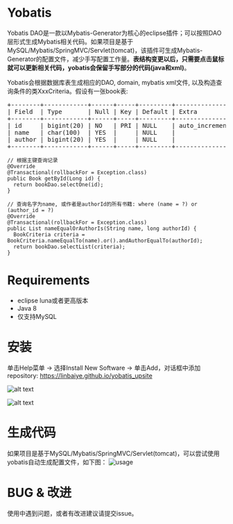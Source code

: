 # Yobatis
Yobatis DAO是一款以Mybatis-Generator为核心的eclipse插件；可以按照DAO层形式生成Mybatis相关代码。如果项目是基于MySQL/Mybatis/SpringMVC/Servlet(tomcat)，该插件可生成Mybatis-Generator的配置文件，减少手写配置工作量。**表结构变更以后，只需要点击鼠标就可以更新相关代码，yobatis会保留手写部分的代码(java和xml)**。

 Yobatis会根据数据库表生成相应的DAO, domain, mybatis xml文件, 以及构造查询条件的类XxxCriteria。假设有一张book表:
 
<PRE>
+--------+------------+------+-----+---------+----------------+
| Field  | Type       | Null | Key | Default | Extra          |
+--------+------------+------+-----+---------+----------------+
| id     | bigint(20) | NO   | PRI | NULL    | auto_increment |
| name   | char(100)  | YES  |     | NULL    |                |
| author | bigint(20) | YES  |     | NULL    |                |
+--------+------------+------+-----+---------+----------------+
</PRE>
```
// 根据主键查询记录
@Override
@Transactional(rollbackFor = Exception.class)
public Book getById(Long id) {
  return bookDao.selectOne(id);
}
```
```
// 查询名字为name, 或作者是authorId的所有书籍: where (name = ?) or (author_id = ?) 
@Override 
@Transactional(rollbackFor = Exception.class) 
public List nameEqualOrAuthorIs(String name, long authorId) { 
  BookCriteria criteria = BookCriteria.nameEqualTo(name).or().andAuthorEqualTo(authorId); 
  return bookDao.selectList(criteria); 
}
```
# Requirements
* eclipse luna或者更高版本
* Java 8
* 仅支持MySQL
# 安装
单击Help菜单 -> 选择Install New Software -> 单击Add，对话框中添加repository: https://linbaiye.github.io/yobatis_upsite


![alt text](https://linbaiye.github.io/yobatis/img/install1.png)

![alt text](https://linbaiye.github.io/yobatis/img/install2.png)
# 生成代码
如果项目是基于MySQL/Mybatis/SpringMVC/Servlet(tomcat)，可以尝试使用yobatis自动生成配置文件，如下图：
![usage](https://linbaiye.github.io/yobatis/img/usage.gif)
# BUG & 改进
使用中遇到问题，或者有改进建议请提交issue。

